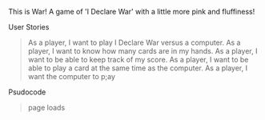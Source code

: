 This is War!
A game of 'I Declare War' with a little more pink and fluffiness!



User Stories
> As a player, I want to play I Declare War versus a computer.
> As a player, I want to know how many cards are in my hands.
> As a player, I want to be able to keep track of my score.
> As a player, I want to be able to play a card at the same time as the computer.
> As a player, I want the computer to p;ay

Psudocode
> page loads

